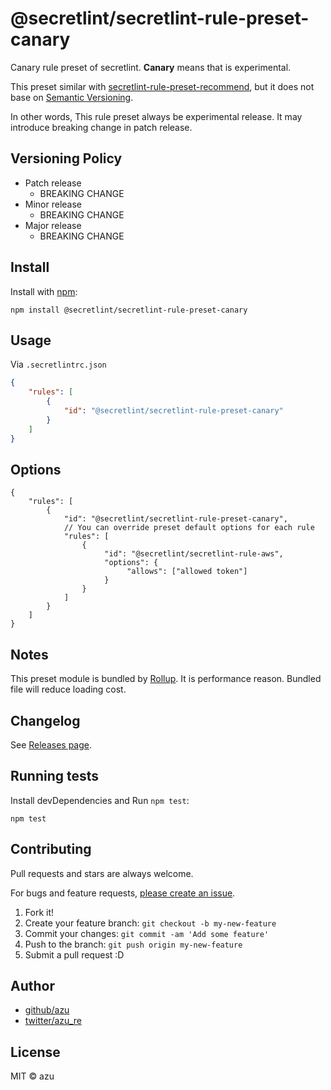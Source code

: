 # @secretlint/secretlint-rule-preset-canary

Canary rule preset of secretlint.
**Canary** means that is experimental.

This preset similar with [secretlint-rule-preset-recommend](https://www.npmjs.com/package/@secretlint/secretlint-rule-preset-recommend), but it does not base on [Semantic Versioning](https://semver.org/).

In other words, This rule preset always be experimental release.
It may introduce breaking change in patch release.

## Versioning Policy

- Patch release
    - BREAKING CHANGE
- Minor release
    - BREAKING CHANGE
- Major release
    - BREAKING CHANGE

## Install

Install with [npm](https://www.npmjs.com/):

    npm install @secretlint/secretlint-rule-preset-canary

## Usage


Via `.secretlintrc.json`

```json
{
    "rules": [
        {
            "id": "@secretlint/secretlint-rule-preset-canary"
        }
    ]
}
```

## Options

```json5
{
    "rules": [
        {
            "id": "@secretlint/secretlint-rule-preset-canary",
            // You can override preset default options for each rule
            "rules": [
                {
                     "id": "@secretlint/secretlint-rule-aws",
                     "options": {
                          "allows": ["allowed token"]
                     }
                }
            ]
        }
    ]
}
```

## Notes

This preset module is bundled by [Rollup](https://rollupjs.org).
It is performance reason. Bundled file will reduce loading cost.

## Changelog

See [Releases page](https://github.com/secretlint/secretlint/releases).

## Running tests

Install devDependencies and Run `npm test`:

    npm test

## Contributing

Pull requests and stars are always welcome.

For bugs and feature requests, [please create an issue](https://github.com/secretlint/secretlint/issues).

1. Fork it!
2. Create your feature branch: `git checkout -b my-new-feature`
3. Commit your changes: `git commit -am 'Add some feature'`
4. Push to the branch: `git push origin my-new-feature`
5. Submit a pull request :D

## Author

- [github/azu](https://github.com/azu)
- [twitter/azu_re](https://twitter.com/azu_re)

## License

MIT © azu
